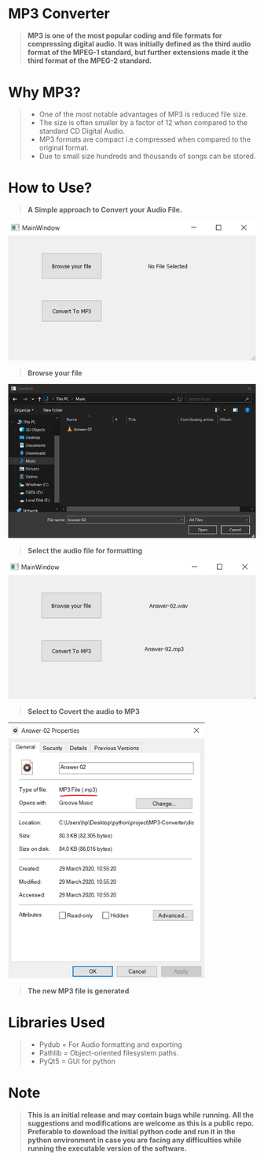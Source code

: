 # MP3 Converter
 
 >  **MP3 is one of the most popular coding and file formats for compressing digital audio. It was initially defined as the third audio format of the MPEG-1 standard, but further extensions made it the third format of the MPEG-2 standard.**    

# Why MP3?

> - One of the most notable advantages of MP3 is reduced file size.  
> - The size is often smaller by a factor of 12 when compared to the standard CD Digital Audio.  
> - MP3 formats are compact i.e compressed when compared to the original format.  
> - Due to small size hundreds and thousands of songs can be stored.

# How to Use?

>  **A Simple approach to Convert your Audio File.**   

<img src = "images/s1.PNG" width = "600">

>  **Browse your file**   

<img src = "images/s2.PNG" width = "600">

>  **Select the audio file for formatting** 

<img src = "images/s4.PNG" width = "600">

>  **Select to Covert the audio to MP3** 

<img src = "images/s5.PNG" width = "400">

>  **The new MP3 file is generated** 


# Libraries Used

> - Pydub  = For Audio formatting and exporting  
> - Pathlib = Object-oriented filesystem paths.  
> - PyQt5 =  GUI for python  

# Note

>  **This is an initial release and may contain bugs while running. All the suggestions and modifications are welcome as this is a public repo.  
> Preferable to download the initial python code and run it in the python environment in case you are facing any difficulties while running the executable version of the software.**   


